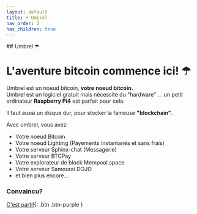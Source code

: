 ```yaml
---
layout: default
title: ☂ Umbrel
nav_order: 2
has_children: true
---
```


##️ Umbrel ☂


#  L'aventure bitcoin commence ici!  ☂

Umbrel est un noeud bitcoin, **votre noeud bitcoin.** <br>
Umbrel est un logiciel gratuit mais nécessite du "hardware" ...
un petit ordinateur **Raspberry Pi4** est parfait pour cela. <br>

Il faut aussi un disque dur, pour stocker la fameuse **"blockchain"**.  <br>

Avec umbrel, vous avez:

- Votre noeud Bitcoin
- Votre noeud Lighting (Payements instantanés et sans frais)
- Votre serveur Sphinx-chat (Messagerie)
- Votre serveur BTCPay
- Votre explorateur de block Mempool.space 
- Votre serveur Samourai DOJO
- et bien plus encore...


### Convaincu? 

[C'est parti!](/bitpaint-tutos/umbrel/installation/Pre-requis.html){: .btn .btn-purple }
